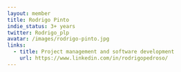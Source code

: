 ```yaml
---
layout: member
title: Rodrigo Pinto
indie_status: 3+ years
twitter: Rodrigo_plp
avatar: /images/rodrigo-pinto.jpg
links:
  - title: Project management and software development
    url: https://www.linkedin.com/in/rodrigopedroso/
---
```

